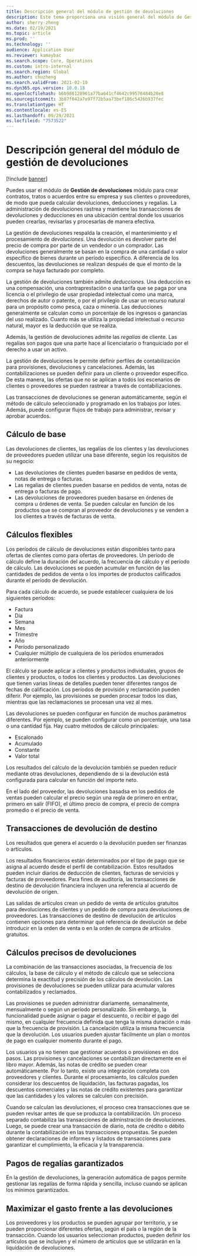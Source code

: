 ```yaml
---
title: Descripción general del módulo de gestión de devoluciones
description: Este tema proporciona una visión general del módulo de Gestión de devoluciones para Microsoft Dynamics 365 Supply Chain Management.
author: sherry-zheng
ms.date: 02/19/2021
ms.topic: article
ms.prod: ''
ms.technology: ''
audience: Application User
ms.reviewer: kamaybac
ms.search.scope: Core, Operations
ms.custom: intro-internal
ms.search.region: Global
ms.author: chuzheng
ms.search.validFrom: 2021-02-19
ms.dyn365.ops.version: 10.0.18
ms.openlocfilehash: b6b986128961a77ba641cf4642c99578484b28e8
ms.sourcegitcommit: 3b87f042a7e97f72b5aa73bef186c5426b937fec
ms.translationtype: HT
ms.contentlocale: es-ES
ms.lasthandoff: 09/29/2021
ms.locfileid: "7573522"
---
```

# <a name="rebate-management-module-overview"></a>Descripción general del módulo de gestión de devoluciones

[!include [banner](../includes/banner.md)]

Puedes usar el módulo de **Gestión de devoluciones** módulo para crear contratos, tratos o acuerdos entre su empresa y sus clientes o proveedores, de modo que pueda calcular devoluciones, deducciones y regalías. La administración de devoluciones rastrea y mantiene las transacciones de devoluciones y deducciones en una ubicación central donde los usuarios pueden crearlas, revisarlas y procesarlas de manera efectiva.

La gestión de devoluciones respalda la creación, el mantenimiento y el procesamiento de *devoluciones*. Una devolución es devolver parte del precio de compra por parte de un vendedor o un comprador. Las devoluciones generalmente se basan en la compra de una cantidad o valor específico de bienes durante un período específico. A diferencia de los descuentos, las devoluciones se realizan después de que el monto de la compra se haya facturado por completo.

La gestión de devoluciones también admite *deducciones*. Una deducción es una compensación, una contraprestación o una tarifa que se paga por una licencia o el privilegio de usar propiedad intelectual como una marca, derechos de autor o patente, o por el privilegio de usar un recurso natural para un propósito como pesca, caza o minería. Las deducciones generalmente se calculan como un porcentaje de los ingresos o ganancias del uso realizado. Cuanto más se utiliza la propiedad intelectual o recurso natural, mayor es la deducción que se realiza.

Además, la gestión de devoluciones admite las *regalías* de cliente. Las regalías son pagos que una parte hace al licenciatario o franquiciado por el derecho a usar un activo.

La gestión de devoluciones le permite definir perfiles de contabilización para provisiones, devoluciones y cancelaciones. Además, las contabilizaciones se pueden definir para un cliente o proveedor específico. De esta manera, las ofertas que no se aplican a todos los escenarios de clientes o proveedores se pueden rastrear a través de contabilizaciones.

Las transacciones de devoluciones se generan automáticamente, según el método de cálculo seleccionado y programado en los trabajos por lotes. Además, puede configurar flujos de trabajo para administrar, revisar y aprobar acuerdos.

## <a name="basis-calculation"></a>Cálculo de base

Las devoluciones de clientes, las regalías de los clientes y las devoluciones de proveedores pueden utilizar una base diferente, según los requisitos de su negocio:

- Las devoluciones de clientes pueden basarse en pedidos de venta, notas de entrega o facturas.
- Las regalías de clientes pueden basarse en pedidos de venta, notas de entrega o facturas de pago.
- Las devoluciones de proveedores pueden basarse en órdenes de compra u órdenes de venta. Se pueden calcular en función de los productos que se compran al proveedor de devoluciones y se venden a los clientes a través de facturas de venta.

## <a name="flexible-calculations"></a>Cálculos flexibles

Los períodos de cálculo de devoluciones están disponibles tanto para ofertas de clientes como para ofertas de proveedores. Un período de cálculo define la duración del acuerdo, la frecuencia de cálculo y el período de cálculo. Las devoluciones se pueden acumular en función de las cantidades de pedidos de venta o los importes de productos calificados durante el período de devolución.

Para cada cálculo de acuerdo, se puede establecer cualquiera de los siguientes períodos:

- Factura
- Día
- Semana
- Mes
- Trimestre
- Año
- Período personalizado
- Cualquier múltiplo de cualquiera de los períodos enumerados anteriormente

El cálculo se puede aplicar a clientes y productos individuales, grupos de clientes y productos, o todos los clientes y productos. Las devoluciones que tienen varias líneas de detalles pueden tener diferentes rangos de fechas de calificación. Los períodos de provisión y reclamación pueden diferir. Por ejemplo, las provisiones se pueden procesar todos los días, mientras que las reclamaciones se procesan una vez al mes.

Las devoluciones se pueden configurar en función de muchos parámetros diferentes. Por ejemplo, se pueden configurar como un porcentaje, una tasa o una cantidad fija. Hay cuatro métodos de cálculo principales:

- Escalonado
- Acumulado
- Constante
- Valor total

Los resultados del cálculo de la devolución también se pueden reducir mediante otras devoluciones, dependiendo de si la devolución está configurada para calcular en función del importe neto.

En el lado del proveedor, las devoluciones basadsa en los pedidos de ventas pueden calcular el precio según una regla de primero en entrar, primero en salir (FIFO), el último precio de compra, el precio de compra promedio o el precio de venta.

## <a name="rebate-target-transactions"></a>Transacciones de devolución de destino

Los resultados que genera el acuerdo o la devolución pueden ser finanzas o artículos.

Los resultados financieros están determinados por el tipo de pago que se asigna al acuerdo desde el perfil de contabilización. Estos resultados pueden incluir diarios de deducción de clientes, facturas de servicios y facturas de proveedores. Para fines de auditoría, las transacciones de destino de devolución financiera incluyen una referencia al acuerdo de devolución de origen.

Las salidas de artículos crean un pedido de venta de artículos gratuitos para devoluciones de clientes y un pedido de compra para devoluciones de proveedores. Las transacciones de destino de devolución de artículos contienen opciones para determinar qué referencia de devolución se debe introducir en la orden de venta o en la orden de compra de artículos gratuitos.

## <a name="accurate-rebate-calculations"></a>Cálculos precisos de devoluciones

La combinación de las transacciones asociadas, la frecuencia de los cálculos, la base de cálculo y el método de cálculo que se selecciona determina la exactitud y precisión de los cálculos de devolución. Las provisiones de devoluciones se pueden utilizar para acumular valores contabilizados y reclamados.

Las provisiones se pueden administrar diariamente, semanalmente, mensualmente o según un período personalizado. Sin embargo, la funcionalidad puede asignar o pagar el descuento, o recibir el pago del mismo, en cualquier frecuencia definida que tenga la misma duración o más que la frecuencia de provisión. La cancelación utiliza la misma frecuencia que la devolución. Los usuarios pueden ajustar fácilmente un plan o montos de pago en cualquier momento durante el pago.

Los usuarios ya no tienen que gestionar acuerdos o provisiones en dos pasos. Las provisiones y cancelaciones se contabilizan directamente en el libro mayor. Además, las notas de crédito se pueden crear automáticamente. Por lo tanto, existe una integración completa con proveedores y clientes. Durante el procesamiento, los cálculos pueden considerar los descuentos de liquidación, las facturas pagadas, los descuentos comerciales y las notas de crédito existentes para garantizar que las cantidades y los valores se calculen con precisión.

Cuando se calculan las devoluciones, el proceso crea transacciones que se pueden revisar antes de que se produzca la contabilización. Un proceso separado contabiliza las transacciones de adminstración de devoluciones. Luego, se puede crear una transacción de diario, nota de crédito o débito durante la contabilización en las transacciones propuestas. Se pueden obtener declaraciones de informes y listados de transacciones para garantizar el cumplimiento, la eficacia y la transparencia.

## <a name="guaranteed-royalty-payments"></a>Pagos de regalías garantizados

En la gestión de devoluciones, la generación automática de pagos permite gestionar las regalías de forma rápida y sencilla, incluso cuando se aplican los mínimos garantizados.

## <a name="maximizing-spend-versus-rebates"></a>Maximizar el gasto frente a las devoluciones

Los proveedores y los productos se pueden agrupar por territorio, y se pueden proporcionar diferentes ofertas, según el país o la región de la transacción. Cuando los usuarios seleccionan productos, pueden definir los artículos que se incluyen y el número de artículos que se utilizarán en la liquidación de devoluciones.
